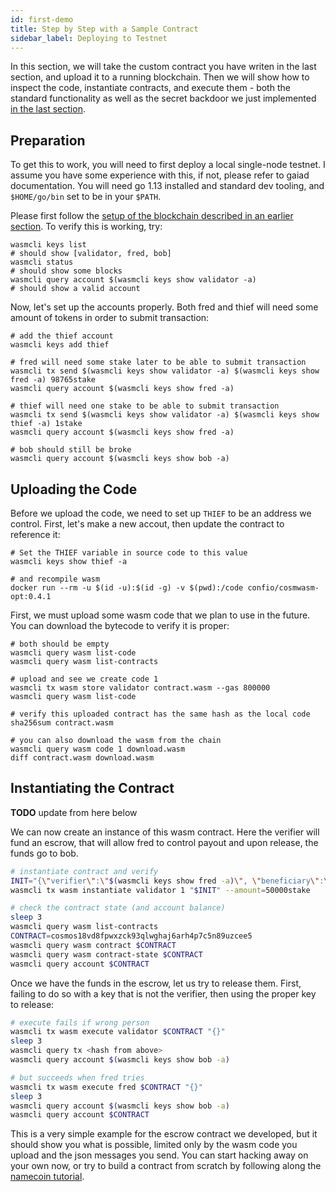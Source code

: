 ```yaml
---
id: first-demo
title: Step by Step with a Sample Contract
sidebar_label: Deploying to Testnet
---
```


In this section, we will take the custom contract you have writen in the last section, and upload it to a running blockchain. Then we will show how to inspect the code, instantiate contracts, and execute them - both the standard functionality as well as the secret backdoor we just implemented [in the last section](./editing-escrow-contract).

## Preparation

To get this to work, you will need to first deploy a local single-node testnet. I assume you have some experience with this, if not, please refer to gaiad documentation. You will need go 1.13 installed and standard dev tooling, and `$HOME/go/bin` set to be in your `$PATH`.

Please first follow the [setup of the blockchain described in an earlier section](./using-the-sdk). To verify this is working, try:

```
wasmcli keys list
# should show [validator, fred, bob]
wasmcli status
# should show some blocks
wasmcli query account $(wasmcli keys show validator -a)
# should show a valid account
```

Now, let's set up the accounts properly. Both fred and thief will need some amount of tokens in order to submit transaction:

```
# add the thief account
wasmcli keys add thief

# fred will need some stake later to be able to submit transaction
wasmcli tx send $(wasmcli keys show validator -a) $(wasmcli keys show fred -a) 98765stake
wasmcli query account $(wasmcli keys show fred -a)

# thief will need one stake to be able to submit transaction
wasmcli tx send $(wasmcli keys show validator -a) $(wasmcli keys show thief -a) 1stake
wasmcli query account $(wasmcli keys show fred -a)

# bob should still be broke
wasmcli query account $(wasmcli keys show bob -a)
```

## Uploading the Code

Before we upload the code, we need to set up `THIEF` to be an address we control. First, let's make a new accout, then update the contract to reference it:

```
# Set the THIEF variable in source code to this value
wasmcli keys show thief -a

# and recompile wasm
docker run --rm -u $(id -u):$(id -g) -v $(pwd):/code confio/cosmwasm-opt:0.4.1
```

First, we must upload some wasm code that we plan to use in the future. You can download the bytecode to verify it is proper:

```
# both should be empty
wasmcli query wasm list-code
wasmcli query wasm list-contracts

# upload and see we create code 1
wasmcli tx wasm store validator contract.wasm --gas 800000
wasmcli query wasm list-code

# verify this uploaded contract has the same hash as the local code
sha256sum contract.wasm

# you can also download the wasm from the chain
wasmcli query wasm code 1 download.wasm
diff contract.wasm download.wasm
```

## Instantiating the Contract

**TODO** update from here below

We can now create an instance of this wasm contract. Here the verifier will fund an escrow, that will allow fred to control payout and upon release, the funds go to bob.

```bash
# instantiate contract and verify
INIT="{\"verifier\":\"$(wasmcli keys show fred -a)\", \"beneficiary\":\"$(wasmcli keys show bob -a)\"}"
wasmcli tx wasm instantiate validator 1 "$INIT" --amount=50000stake

# check the contract state (and account balance)
sleep 3
wasmcli query wasm list-contracts
CONTRACT=cosmos18vd8fpwxzck93qlwghaj6arh4p7c5n89uzcee5
wasmcli query wasm contract $CONTRACT
wasmcli query wasm contract-state $CONTRACT
wasmcli query account $CONTRACT
```

Once we have the funds in the escrow, let us try to release them. First, failing to do so with a key that is not the verifier, then using the proper key to release:

```bash
# execute fails if wrong person
wasmcli tx wasm execute validator $CONTRACT "{}"
sleep 3
wasmcli query tx <hash from above>
wasmcli query account $(wasmcli keys show bob -a)

# but succeeds when fred tries
wasmcli tx wasm execute fred $CONTRACT "{}"
sleep 3
wasmcli query account $(wasmcli keys show bob -a)
wasmcli query account $CONTRACT
```

This is a very simple example for the escrow contract we developed, but it should show you what is possible, limited only by the wasm code you upload and the json messages you send. You can start hacking away on your own now, or try to build a contract from scratch by following along the [namecoin tutorial](../namecoin/intro).

